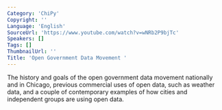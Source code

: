 ```yaml
---
Category: 'ChiPy'
Copyright: ''
Language: 'English'
SourceUrl: 'https://www.youtube.com/watch?v=wNRb2P9bjTc'
Speakers: []
Tags: []
ThumbnailUrl: ''
Title: 'Open Government Data Movement '
---
```

The history and goals of the open government data movement nationally and in
Chicago, previous commercial uses of open data, such as weather data, and a
couple of contemporary examples of how cities and independent groups are using
open data.
